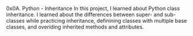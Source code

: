 0x0A. Python - Inheritance
In this project, I learned about Python class inheritance. I learned about the differences between super- and sub-classes while practicing inheritance, definining classes with multiple base classes, and overiding inherited methods and attributes.
